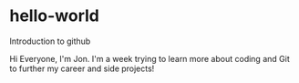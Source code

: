# hello-world
Introduction to github

Hi Everyone, I'm Jon.
I'm a week trying to learn more about coding and Git to further my career and side projects!
